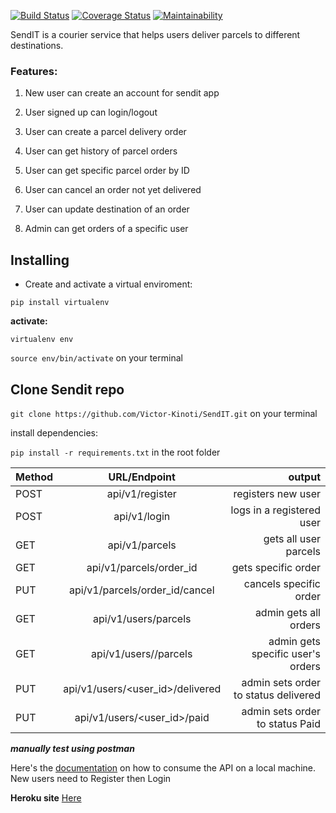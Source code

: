[![Build Status](https://travis-ci.com/Victor-Kinoti/SendIT.svg?branch=ch-tests-161805245)](https://travis-ci.com/Victor-Kinoti/SendIT)
[![Coverage Status](https://coveralls.io/repos/github/Victor-Kinoti/SendIT_ch2/badge.svg?branch=reviews)](https://coveralls.io/github/Victor-Kinoti/SendIT_ch2?branch=reviews)
[![Maintainability](https://api.codeclimate.com/v1/badges/cc4addaa0ed3bff16ae3/maintainability)](https://codeclimate.com/github/Victor-Kinoti/SendIT_ch2/maintainability)

SendIT is a courier service that helps users deliver parcels to different destinations. 
### Features:

1. New user can create an account for sendit app

2. User signed up can login/logout

3. User can create a parcel delivery order

4. User can get history of parcel orders

5. User can get specific parcel order by ID

6. User can cancel an order not yet delivered

7. User can update destination of an order

8. Admin can get orders of a specific user


## Installing
* Create and activate a virtual enviroment:

`pip install virtualenv`

**activate:**

`virtualenv env`

`source env/bin/activate` on your terminal

## Clone Sendit repo
`git clone https://github.com/Victor-Kinoti/SendIT.git` on your terminal

install dependencies:

`pip install -r requirements.txt` in the root folder 


| Method        | URL/Endpoint          | output  |
| ------------- |:-------------:| -----:|
| POST| api/v1/register| registers new user |
| POST| api/v1/login|   logs in a registered user|
| GET | api/v1/parcels|gets all user parcels|
| GET | api/v1/parcels/order_id|gets specific order|
| PUT | api/v1/parcels/order_id/cancel|cancels specific order|
| GET | api/v1/users/parcels|admin gets all orders|
| GET | api/v1/users/<name>/parcels|admin gets specific user's orders|
| PUT | api/v1/users/<user_id>/delivered|admin sets order to status delivered|
| PUT | api/v1/users/<user_id>/paid|admin sets order to status Paid|

***manually test using postman***

Here's the [documentation](https://documenter.getpostman.com/view/4146964/RzZAme6q) on how to consume the API on a local machine. New users need to Register then Login

**Heroku site** [Here](https://sendit-keynote.herokuapp.com)

